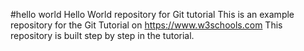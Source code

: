 #hello world
Hello World repository for Git tutorial
This is an example repository for the Git Tutorial on https://www.w3schools.com
This repository is built step by step in the tutorial.